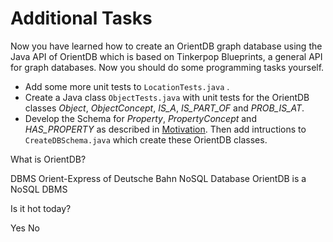 # Additional Tasks
Now you have learned how to create an OrientDB graph database using the Java API of OrientDB which is based on Tinkerpop Blueprints, a general API for graph databases. Now you should do some programming tasks yourself.

* Add some more unit tests to ``LocationTests.java``
.
* Create a Java class ``ObjectTests.java`` with unit tests for the OrientDB classes *Object*, *ObjectConcept*, *IS_A*, *IS_PART_OF* and *PROB_IS_AT*.
* Develop the Schema for *Property*, *PropertyConcept* and *HAS_PROPERTY* as described in [Motivation](motivation.md). Then add intructions to ``CreateDBSchema.java`` which create these OrientDB classes.

<quiz name="Gitbook Quiz">
    <question multiple>
        <p>What is OrientDB?</p>
        <answer correct>DBMS</answer>
        <answer>Orient-Express of Deutsche Bahn</answer>
        <answer correct>NoSQL Database</answer>
        <explanation>OrientDB is a NoSQL DBMS</explanation>
    </question>
    <question>
        <p>Is it hot today?</p>
        <answer correct>Yes</answer>
        <answer>No</answer>
    </question>
</quiz>

